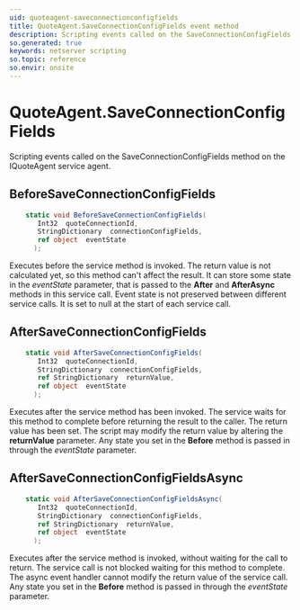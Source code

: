 ```yaml
---
uid: quoteagent-saveconnectionconfigfields
title: QuoteAgent.SaveConnectionConfigFields event method
description: Scripting events called on the SaveConnectionConfigFields method on the QuoteAgent service agent.
so.generated: true
keywords: netserver scripting
so.topic: reference
so.envir: onsite
---
```

# QuoteAgent.SaveConnectionConfigFields

Scripting events called on the <see cref='M:IQuoteAgent.SaveConnectionConfigFields'>SaveConnectionConfigFields</see> method on the <see cref='IQuoteAgent'>IQuoteAgent</see>  service agent.

## BeforeSaveConnectionConfigFields
```cs
    static void BeforeSaveConnectionConfigFields(
       Int32  quoteConnectionId,
       StringDictionary  connectionConfigFields,
       ref object  eventState
      );
```
Executes before the service method is invoked.
The return value is not calculated yet, so this method can't affect the result.
It can store some state in the *eventState* parameter, that is passed to the **After** and **AfterAsync** methods in this service call.
Event state is not preserved between different service calls. It is set to null at the start of each service call.
## AfterSaveConnectionConfigFields
```cs
    static void AfterSaveConnectionConfigFields(
       Int32  quoteConnectionId,
       StringDictionary  connectionConfigFields,
       ref StringDictionary  returnValue,
       ref object  eventState
      );
```
Executes after the service method has been invoked. The service waits for this method to complete before returning the result to the caller.
The return value has been set. The script may modify the return value by altering the **returnValue** parameter.
Any state you set in the **Before** method is passed in through the *eventState* parameter.
## AfterSaveConnectionConfigFieldsAsync
```cs
    static void AfterSaveConnectionConfigFieldsAsync(
       Int32  quoteConnectionId,
       StringDictionary  connectionConfigFields,
       ref StringDictionary  returnValue,
       ref object  eventState
      );
```
Executes after the service method is invoked, without waiting for the call to return.
The service call is not blocked waiting for this method to complete.
The async event handler cannot modify the return value of the service call.
Any state you set in the **Before** method is passed in through the *eventState* parameter.

